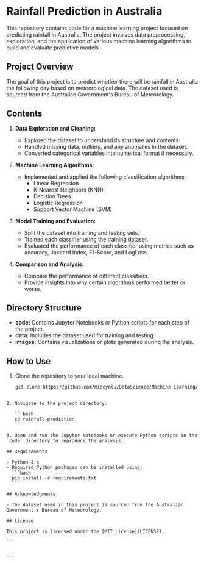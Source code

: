 # Rainfall Prediction in Australia

This repository contains code for a machine learning project focused on predicting rainfall in Australia. The project involves data preprocessing, exploration, and the application of various machine learning algorithms to build and evaluate predictive models.

## Project Overview

The goal of this project is to predict whether there will be rainfall in Australia the following day based on meteorological data. The dataset used is sourced from the Australian Government's Bureau of Meteorology.

## Contents

1. **Data Exploration and Cleaning:**

   - Explored the dataset to understand its structure and contents.
   - Handled missing data, outliers, and any anomalies in the dataset.
   - Converted categorical variables into numerical format if necessary.

2. **Machine Learning Algorithms:**

   - Implemented and applied the following classification algorithms:
     - Linear Regression
     - K-Nearest Neighbors (KNN)
     - Decision Trees
     - Logistic Regression
     - Support Vector Machine (SVM)

3. **Model Training and Evaluation:**

   - Split the dataset into training and testing sets.
   - Trained each classifier using the training dataset.
   - Evaluated the performance of each classifier using metrics such as accuracy, Jaccard Index, F1-Score, and LogLoss.

4. **Comparison and Analysis:**
   - Compare the performance of different classifiers.
   - Provide insights into why certain algorithms performed better or worse.

## Directory Structure

- **code:** Contains Jupyter Notebooks or Python scripts for each step of the project.
- **data:** Includes the dataset used for training and testing.
- **images:** Contains visualizations or plots generated during the analysis.

## How to Use

1. Clone the repository to your local machine.
   ```bash
   git clone https://github.com/mideyolu/DataScience/Machine Learning/rainfall-prediction.git
   ```
````

2. Navigate to the project directory.

   ```bash
   cd rainfall-prediction
   ```

3. Open and run the Jupyter Notebooks or execute Python scripts in the `code` directory to reproduce the analysis.

## Requirements

- Python 3.x
- Required Python packages can be installed using:
  ```bash
  pip install -r requirements.txt
  ```

## Acknowledgments

- The dataset used in this project is sourced from the Australian Government's Bureau of Meteorology.

## License

This project is licensed under the [MIT License](LICENSE).

```


```
